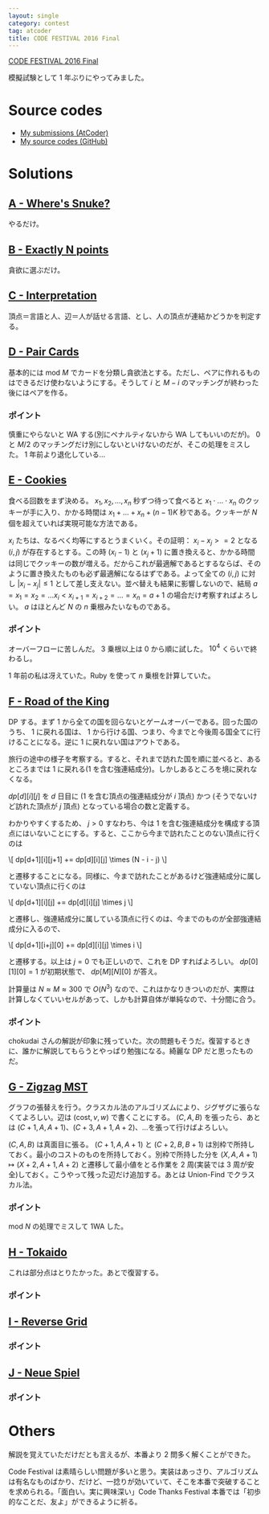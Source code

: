 ```yaml
---
layout: single
category: contest
tag: atcoder
title: CODE FESTIVAL 2016 Final
---
```


[CODE FESTIVAL 2016 Final](https://atcoder.jp/contests/cf16-final-open)

模擬試験として 1 年ぶりにやってみました。

# Source codes

- [My submissions (AtCoder)](https://atcoder.jp/contests/cf16-final-open/submissions?f.User=kazunetakahashi)
- [My source codes (GitHub)](https://github.com/kazunetakahashi/atcoder/tree/master/2017/1124_code-fes-2016-final)

# Solutions

## [A - Where's Snuke?](https://atcoder.jp/contests/cf16-final-open/tasks/codefestival_2016_final_a)

やるだけ。

## [B - Exactly N points](https://atcoder.jp/contests/cf16-final-open/tasks/codefestival_2016_final_b)

貪欲に選ぶだけ。

## [C - Interpretation](https://atcoder.jp/contests/cf16-final-open/tasks/codefestival_2016_final_c)

頂点＝言語と人、辺＝人が話せる言語、とし、人の頂点が連結かどうかを判定する。

## [D - Pair Cards](https://atcoder.jp/contests/cf16-final-open/tasks/codefestival_2016_final_d)

基本的には $\mathrm{mod}~M$ でカードを分類し貪欲法とする。ただし、ペアに作れるものはできるだけ使わないようにする。そうして $i$ と $M-i$ のマッチングが終わった後にはペアを作る。

### ポイント

慎重にやらないと WA する(別にペナルティないから WA してもいいのだが)。 $0$ と $M/2$ のマッチングだけ別にしないといけないのだが、そこの処理をミスした。 1 年前より退化している…

## [E - Cookies](https://atcoder.jp/contests/cf16-final-open/tasks/codefestival_2016_final_e)

食べる回数をまず決める。 $x_1, x_2, \dots, x_n$ 秒ずつ待って食べると $x_1 \cdot \dots  \cdot x_n$ のクッキーが手に入り、かかる時間は $x_1 + \dots + x_n + (n-1)K$ 秒である。クッキーが $N$ 個を超えていれば実現可能な方法である。

$x_i$ たちは、なるべく均等にするとうまくいく。その証明： $x_i - x_j >= 2$ となる $(i, j)$ が存在するとする。この時 $(x_i - 1)$ と $(x_j + 1)$ に置き換えると、かかる時間は同じでクッキーの数が増える。だからこれが最適解であるとするならば、そのように置き換えたものも必ず最適解になるはずである。よって全ての $(i, j)$ に対し $\lvert x_i - x_j \rvert \leq 1$ として差し支えない。並べ替えも結果に影響しないので、結局 $a = x_1 = x_2 = \dots x_i < x_{i+1} = x_{i+2} = \dots = x_n = a+1$ の場合だけ考察すればよろしい。 $a$ はほとんど $N$ の $n$ 乗根みたいなものである。

### ポイント

オーバーフローに苦しんだ。 $3$ 乗根以上は $0$ から順に試した。 $10^4$ くらいで終わるし。

1 年前の私は冴えていた。Ruby を使って $n$ 乗根を計算していた。

## [F - Road of the King](https://atcoder.jp/contests/cf16-final-open/tasks/codefestival_2016_final_f)

DP する。まず $1$ から全ての国を回らないとゲームオーバーである。回った国のうち、 1 に戻れる国は、 $1$ から行ける国、つまり、今までと今後周る国全てに行けることになる。逆に 1 に戻れない国はアウトである。

旅行の途中の様子を考察する。すると、それまで訪れた国を順に並べると、あるところまでは 1 に戻れる(1 を含む強連結成分)。しかしあるところを境に戻れなくなる。

$dp[d][i][j]$ を $d$ 日目に (1 を含む頂点の強連結成分が $i$ 頂点) かつ (そうでないけど訪れた頂点が $j$ 頂点) となっている場合の数と定義する。

わかりやすくするため、 $j > 0$ すなわち、今は $1$ を含む強連結成分を構成する頂点にはいないことにする。すると、ここから今まで訪れたことのない頂点に行くのは

\\[ dp[d+1][i][j+1] += dp[d][i][j] \times (N - i - j) \\]

と遷移することになる。同様に、今まで訪れたことがあるけど強連結成分に属していない頂点に行くのは

\\[ dp[d+1][i][j] += dp[d][i][j] \times j \\]

と遷移し、強連結成分に属している頂点に行くのは、今までのものが全部強連結成分に入るので、

\\[ dp[d+1][i+j][0] += dp[d][i][j] \times i \\]

と遷移する。以上は $j = 0$ でも正しいので、これを DP すればよろしい。 $dp[0][1][0] = 1$ が初期状態で、 $dp[M][N][0]$ が答え。

計算量は $N \approx M \approx 300$ で $O(N^3)$ なので、これはかなりきついのだが、実際は計算しなくていいセルがあって、しかも計算自体が単純なので、十分間に合う。

### ポイント

chokudai さんの解説が印象に残っていた。次の問題もそうだ。復習するときに、誰かに解説してもらうとやっぱり勉強になる。綺麗な DP だと思ったものだ。

## [G - Zigzag MST](https://atcoder.jp/contests/cf16-final-open/tasks/codefestival_2016_final_g)

グラフの張替えを行う。クラスカル法のアルゴリズムにより、ジグザグに張らなくてよろしい。辺は $(\text{cost}, v, w)$ で書くことにする。 $(C, A, B)$ を張ったら、あとは $(C+1, A, A+1)$、$(C+3, A+1, A+2)$、…を張って行けばよろしい。

$(C, A, B)$ は真面目に張る。 $(C+1, A, A+1)$ と $(C+2, B, B+1)$ は別枠で所持しておく。最小のコストのものを所持しておく。別枠で所持した分を $(X, A, A+1) \mapsto (X+2, A+1, A+2)$ と遷移して最小値をとる作業を 2 周(実装では 3 周が安全)しておく。こうやって残った辺だけ追加する。あとは Union-Find でクラスカル法。

### ポイント

$\mathrm{mod}~N$ の処理でミスして 1WA した。

## [H - Tokaido](https://atcoder.jp/contests/cf16-final-open/tasks/codefestival_2016_final_h)

これは部分点はとりたかった。あとで復習する。

### ポイント



## [I - Reverse Grid](https://atcoder.jp/contests/cf16-final-open/tasks/codefestival_2016_final_i)



### ポイント



## [J - Neue Spiel](https://atcoder.jp/contests/cf16-final-open/tasks/codefestival_2016_final_j)



### ポイント



# Others

解説を覚えていただけだとも言えるが、本番より 2 問多く解くことができた。

Code Festival は素晴らしい問題が多いと思う。実装はあっさり、アルゴリズムは有名なものばかり、だけど、一捻りが効いていて、そこを本番で突破することを求められる。「面白い。実に興味深い」Code Thanks Festival 本番では「初歩的なことだ、友よ」ができるように祈る。
